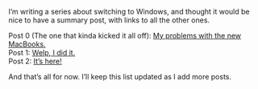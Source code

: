 <!--
.. title: Moving to Windows…
.. date: 2016-11-09 10:21
.. author: Blake Winton
.. tags: windows, moving, summary
-->

Iʼm writing a series about switching to Windows, and thought it would be nice
to have a summary post, with links to all the other ones.

<!-- TEASER_END -->

Post 0 (The one that kinda kicked it all off): [My problems with the new MacBooks.](https://weblog.latte.ca/blake/tech/mac/disappointment.html)<br>
Post 1: [Welp, I did it.](https://weblog.latte.ca/blake/tech/windows/Welp.html)<br>
Post 2: [It’s here!](https://weblog.latte.ca/blake/tech/windows/weekone.html)

And thatʼs all for now.  Iʼll keep this list updated as I add more posts.
